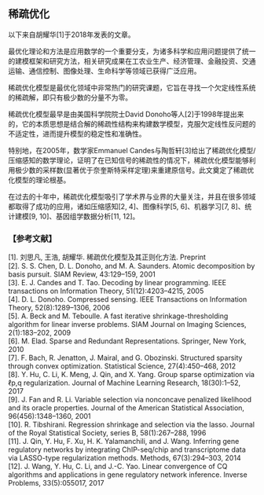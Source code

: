 ## 稀疏优化

以下来自胡耀华[1]于2018年发表的文章。

最优化理论和方法是应用数学的一个重要分支，为诸多科学和应用问题提供了统一的建模框架和研究方法，相关研究成果在工农业生产、经济管理、金融投资、交通运输、通信控制、图像处理、生命科学等领域已获得广泛应用。

稀疏优化模型是最优化领域中非常热门的研究课题，它旨在寻找一个欠定线性系统的稀疏解，即只有极少数的分量不为零。

稀疏优化模型最早是由美国科学院院士David Donoho等人[2]于1998年提出来的，它的本质思想是结合解的稀疏性结构来构建数学模型，克服欠定线性反问题的不适定性，进而提升模型的稳定性和准确性。

特别地，在2005年，数学家Emmanuel Candes与陶哲轩[3]给出了稀疏优化模型/压缩感知的数学理论，证明了在已知信号的稀疏性的情况下，稀疏优化模型能够利用极少数的采样数(显著优于奈奎斯特采样定理)来重建原信号。此文奠定了稀疏优化模型的理论根基。

在过去的十年中，稀疏优化模型吸引了学术界与业界的大量关注，并且在很多领域都取得了成功的应用，诸如压缩感知[2, 4]、图像科学[5, 6]、机器学习[7, 8]、统计建模[9, 10]、基因组学数据分析[11, 12]。

### 【参考文献】

[1]. 刘思凡, 王浩, 胡耀华. 稀疏优化模型及其正则化方法. Preprint \
[2]. S. S. Chen, D. L. Donoho, and M. A. Saunders. Atomic decomposition by basis pursuit. SIAM Review, 43:129–159, 2001 \
[3]. E. J. Candes and T. Tao. Decoding by linear programming. IEEE transactions on Information Theory, 51(12):4203–4215, 2005 \
[4]. D. L. Donoho. Compressed sensing. IEEE Transactions on Information Theory, 52(8):1289–1306, 2006 \
[5]. A. Beck and M. Teboulle. A fast iterative shrinkage-thresholding algorithm for linear inverse problems. SIAM Journal on Imaging Sciences, 2(1):183–202, 2009 \
[6]. M. Elad. Sparse and Redundant Representations. Springer, New York, 2010 \
[7]. F. Bach, R. Jenatton, J. Mairal, and G. Obozinski. Structured sparsity through convex optimization. Statistical Science, 27(4):450–468, 2012 \
[8]. Y. Hu, C. Li, K. Meng, J. Qin, and X. Yang. Group sparse optimization via ℓp,q regularization. Journal of Machine Learning Research, 18(30):1–52, 2017 \
[9]. J. Fan and R. Li. Variable selection via nonconcave penalized likelihood and its oracle properties. Journal of the American Statistical Association, 96(456):1348–1360, 2001 \
[10]. R. Tibshirani. Regression shrinkage and selection via the lasso. Journal of the Royal Statistical Society, series B, 58(1):267–288, 1996 \
[11]. J. Qin, Y. Hu, F. Xu, H. K. Yalamanchili, and J. Wang. Inferring gene regulatory networks by integrating ChIP-seq/chip and transcriptome data via LASSO-type regularization methods. Methods, 67(3):294–303, 2014 \
[12]. J. Wang, Y. Hu, C. Li, and J.-C. Yao. Linear convergence of CQ algorithms and applications in gene regulatory network inference. Inverse Problems, 33(5):055017, 2017